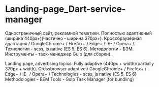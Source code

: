 # Landing-page_Dart-service-manager

Одностраничный сайт, рекламной тематики.
Полностью адаптивный (ширина 440px+)(частично - ширина 370px+).
Кроссбраузерная адаптация / GoogleChrome+ / Firefox+ / Edge+ / IE- / Opera+ /.
Технологии - scss, js native (ES 5, ES 6).
Методологии - БЭМ.
Инструменты - таск-менеджер Gulp (для сборки).

Landing page, advertising topics. 
Fully adaptive (440px + width)(partially 370px + width). 
Crossbrowser adaptive / GoogleChrome+ / Firefox+ / Edge+ / IE- / Opera+ / 
Technologies - scss, js native (ES 5, ES 6) 
Methodologies - BEM 
Tools - Gulp Task Manager (for bundling)
